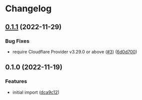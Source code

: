 # Changelog

## [0.1.1](https://github.com/nozaq/terraform-cloudflare-parked-domain-baseline/compare/v0.1.0...v0.1.1) (2022-11-29)


### Bug Fixes

* require Cloudflare Provider v3.29.0 or above ([#3](https://github.com/nozaq/terraform-cloudflare-parked-domain-baseline/issues/3)) ([6d0d700](https://github.com/nozaq/terraform-cloudflare-parked-domain-baseline/commit/6d0d700abb999c60dd1598a1a8cd0a28f890b65e))

## 0.1.0 (2022-11-19)


### Features

* initial import ([dca9c12](https://github.com/nozaq/terraform-cloudflare-parked-domain-baseline/commit/dca9c12314438389c045e81e4a4d57848282fb14))
